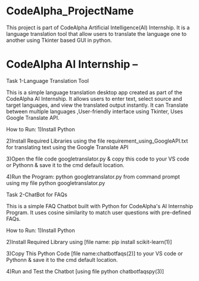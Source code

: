 # CodeAlpha_ProjectName
This project is part of CodeAlpha Artificial Intelligence(AI) Internship. It is a language translation tool that allow users to translate the language one to another using Tkinter based GUI in python.
# CodeAlpha AI Internship – 
Task 1-Language Translation Tool

This is a simple language translation desktop app created as part of the CodeAlpha AI Internship. It allows users to enter text, select source and target languages, and view the translated output instantly. It can Translate between multiple languages ,User-friendly interface using Tkinter, Uses Google Translate API.

How to Run:
1)Install Python

2)Install Required Libraries using the file requirement_using_GoogleAPI.txt for translating text using the Google Translate API

3)Open the file code googletranslator.py & copy this code to your VS code or Pythonn & save it to the cmd default location.

4)Run the Program: python googletranslator.py from command prompt using my file python googletranslator.py



Task 2-ChatBot for FAQs

This is a simple FAQ Chatbot built with Python for CodeAlpha's AI Internship Program. It uses cosine similarity to match user questions with pre-defined FAQs.

How to Run:
1)Install Python

2)Install Required Library using [file name: pip install scikit-learn(1)]

3)Copy This Python Code [file name:chatbotfaqs(2)] to your VS code or Pythonn & save it to the cmd default location.

4)Run and Test the Chatbot [using file python chatbotfaqspy(3)]


